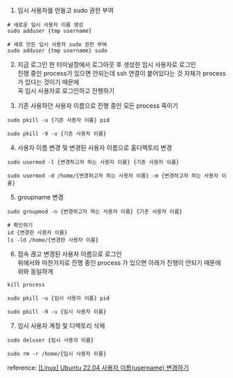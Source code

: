 1. 임시 사용자를 만들고 sudo 권한 부여

```shell
# 새로운 임시 사용자 이름 생성
sudo adduser {tmp username}

# 새로 만든 임시 사용자 sudo 권한 부여
sudo adduser {tmp username} sudo
```

2. 지금 로그인 한 터미널창에서 로그아웃 후 생성한 임시 사용자로 로그인  
  진행 중인 process가 있으면 안되는데 ssh 연결이 붙어있다는 것 자체가 process가 있다는 것이기 때문에  
  꼭 임시 사용자로 로그인하고 진행하기

3. 기존 사용하던 사용자 이름으로 진행 중인 모든 process 죽이기

```shell
sudo pkill -u {기존 사용자 이름} pid

sudo pkill -9 -u {기존 사용자 이름}
```

4. 사용자 이름 변경 및 변경된 사용자 이름으로 홈디렉토리 변경 

```shell
sudo usermod -l {변경하고자 하는 사용자 이름} {기존 사용자 이름}

sudo usermod -d /home/{변경하고자 하는 사용자 이름} -m {변경하고자 하는 사용자 이름}
```

5. groupname 변경

```shell
sudo groupmod -n {변경하고자 하는 사용자 이름} {기존 사용자 이름}

# 확인하기
id {변경한 사용자 이름}
ls -ld /home/{변경한 사용자 이름}
```

6. 접속 끊고 변경된 사용자 이름으로 로그인  
  위에서와 마찬가지로 진행 중인 process 가 있으면 아래가 진행이 안되기 때문에 위와 동일하게

```shell
kill process

sudo pkill -u {임시 사용자 이름} pid

sudo pkill -9 -u {임시 사용자 이름}
```

7. 임시 사용자 계정 및 디렉토리 삭제

```shell
sudo deluser {임시 사용자 이름}

sudo rm -r /home/{임시 사용자 이름}
```


reference: [[Linux] Ubuntu 22.04 사용자 이름(username) 변경하기](https://aeong-dev.tistory.com/8)
